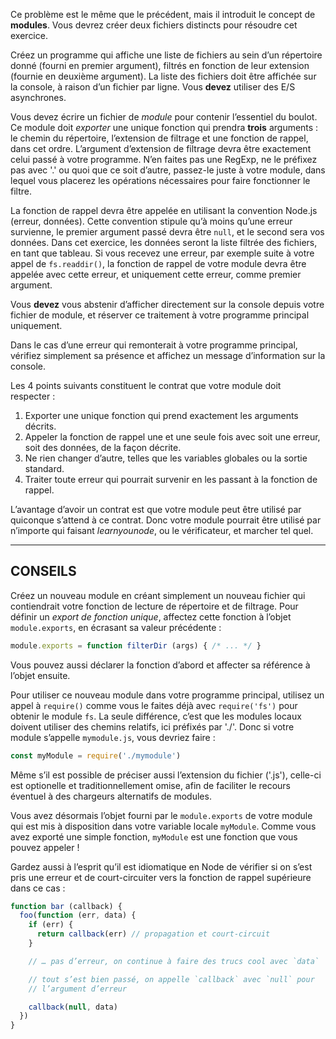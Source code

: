 Ce problème est le même que le précédent, mais il introduit le concept de
**modules**.  Vous devrez créer deux fichiers distincts pour résoudre cet
exercice.

Créez un programme qui affiche une liste de fichiers au sein d’un répertoire
donné (fourni en premier argument), filtrés en fonction de leur extension
(fournie en deuxième argument).  La liste des fichiers doit être affichée
sur la console, à raison d’un fichier par ligne.  Vous **devez** utiliser
des E/S asynchrones.

Vous devez écrire un fichier de *module* pour contenir l’essentiel du boulot.
Ce module doit *exporter* une unique fonction qui prendra **trois** arguments :
le chemin du répertoire, l’extension de filtrage et une fonction de rappel,
dans cet ordre.  L’argument d’extension de filtrage devra être exactement
celui passé à votre programme.  N’en faites pas une RegExp, ne le préfixez
pas avec '.' ou quoi que ce soit d’autre, passez-le juste à votre module,
dans lequel vous placerez les opérations nécessaires pour faire fonctionner
le filtre.

La fonction de rappel devra être appelée en utilisant la convention Node.js
(erreur, données).  Cette convention stipule qu’à moins qu’une erreur
survienne, le premier argument passé devra être `null`, et le second sera
vos données.  Dans cet exercice, les données seront la liste filtrée des
fichiers, en tant que tableau.  Si vous recevez une erreur, par exemple
suite à votre appel de `fs.readdir()`, la fonction de rappel de votre
module devra être appelée avec cette erreur, et uniquement cette erreur,
comme premier argument.

Vous **devez** vous abstenir d’afficher directement sur la console depuis
votre fichier de module, et réserver ce traitement à votre programme
principal uniquement.

Dans le cas d’une erreur qui remonterait à votre programme principal,
vérifiez simplement sa présence et affichez un message d’information sur
la console.

Les 4 points suivants constituent le contrat que votre module doit
respecter :

  1. Exporter une unique fonction qui prend exactement les arguments décrits.
  2. Appeler la fonction de rappel une et une seule fois avec soit une erreur,
      soit des données, de la façon décrite.
  3. Ne rien changer d’autre, telles que les variables globales ou la sortie
      standard.
  4. Traiter toute erreur qui pourrait survenir en les passant à la fonction
      de rappel.

L’avantage d’avoir un contrat est que votre module peut être utilisé par
quiconque s’attend à ce contrat.  Donc votre module pourrait être utilisé
par n’importe qui faisant *learnyounode*, ou le vérificateur, et marcher
tel quel.

----------------------------------------------------------------------

## CONSEILS

Créez un nouveau module en créant simplement un nouveau fichier qui
contiendrait votre fonction de lecture de répertoire et de filtrage.
Pour définir un *export de fonction unique*, affectez cette fonction
à l’objet `module.exports`, en écrasant sa valeur précédente :

```js
module.exports = function filterDir (args) { /* ... */ }
```

Vous pouvez aussi déclarer la fonction d’abord et affecter sa
référence à l’objet ensuite.

Pour utiliser ce nouveau module dans votre programme principal,
utilisez un appel à `require()` comme vous le faites déjà avec
`require('fs')` pour obtenir le module `fs`.  La seule différence,
c’est que les modules locaux doivent utiliser des chemins relatifs,
ici préfixés par './'.  Donc si votre module s’appelle `mymodule.js`,
vous devriez faire :

```js
const myModule = require('./mymodule')
```

Même s’il est possible de préciser aussi l’extension du fichier
('.js'), celle-ci est optionelle et traditionnellement omise,
afin de faciliter le recours éventuel à des chargeurs alternatifs
de modules.

Vous avez désormais l’objet fourni par le `module.exports` de votre
module qui est mis à disposition dans votre variable locale
`myModule`.  Comme vous avez exporté une simple fonction, `myModule`
est une fonction que vous pouvez appeler !

Gardez aussi à l’esprit qu’il est idiomatique en Node de vérifier
si on s’est pris une erreur et de court-circuiter vers la fonction
de rappel supérieure dans ce cas :

```js
function bar (callback) {
  foo(function (err, data) {
    if (err) {
      return callback(err) // propagation et court-circuit
    }

    // … pas d’erreur, on continue à faire des trucs cool avec `data`

    // tout s’est bien passé, on appelle `callback` avec `null` pour
    // l’argument d’erreur

    callback(null, data)
  })
}
```
